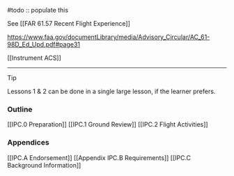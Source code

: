 #todo :: populate this

See [[FAR 61.57 Recent Flight Experience]]

https://www.faa.gov/documentLibrary/media/Advisory_Circular/AC_61-98D_Ed_Upd.pdf#page31

[[Instrument ACS]]

---

> [!tip]
> Lessons 1 & 2 can be done in a single large lesson, if the learner prefers.

### Outline
[[IPC.0 Preparation]]
[[IPC.1 Ground Review]]
[[IPC.2 Flight Activities]]

### Appendices
[[IPC.A Endorsement]]
[[Appendix IPC.B Requirements]]
[[IPC.C Background Information]]